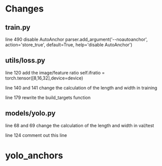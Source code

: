 # Changes

## train.py 

line 490 disable AutoAnchor parser.add_argument('--noautoanchor', action='store_true', default=True, help='disable AutoAnchor')

## utils/loss.py 

line 120 add the image/feature ratio self.ifratio = torch.tensor([8,16,32],device=device)

line 140 and 141 change the calculation of the length and width in training

line 179 rewrite the build_targets function

## models/yolo.py

line 68 and 69 change the calculation of the length and width in val/test

line 124 comment out this line

# yolo_anchors
